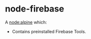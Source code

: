 # node-firebase

A [node:alpine] which:

* Contains preinstalled Firebase Tools.

[node:alpine]: https://hub.docker.com/_/node
